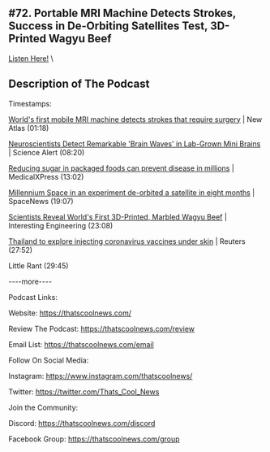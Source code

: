 #72. Portable MRI Machine Detects Strokes, Success in De-Orbiting Satellites Test, 3D-Printed Wagyu Beef
---
[Listen Here!](https://thatscoolnews.podbean.com/e/72-portable-mri-machine-detects-strokes-success-in-de-orbiting-satellites-test-3d-printed-wagyu-beef/) \
## Description of The Podcast
Timestamps:
<p><a href='https://newatlas.com/medical/worlds-first-mobile-mri-machine-strokes-surgery/'>World's first mobile MRI machine detects strokes that require surgery</a> | New Atlas (01:18)</p>

<p><a href='https://www.sciencealert.com/new-brain-organoids-are-able-to-display-complex-neural-activity'>Neuroscientists Detect Remarkable 'Brain Waves' in Lab-Grown Mini Brains</a> | Science Alert (08:20)</p>

<p><a href='https://medicalxpress.com/news/2021-08-sugar-packaged-foods-disease-millions.html'>Reducing sugar in packaged foods can prevent disease in millions</a> | MedicalXPress (13:02)</p>

<p><a href='https://spacenews.com/millennium-space-in-an-experiment-de-orbited-a-satellite-in-eight-months/'>Millennium Space in an experiment de-orbited a satellite in eight months</a> | SpaceNews (19:07)</p>

<p><a href='https://interestingengineering.com/scientists-reveal-worlds-first-3d-printed-marbled-wagyu-beef'>Scientists Reveal World's First 3D-Printed, Marbled Wagyu Beef</a> | Interesting Engineering (23:08)</p>

<p><a href='https://www.reuters.com/world/asia-pacific/thailand-explore-injecting-coronavirus-vaccines-under-skin-2021-08-19/'>Thailand to explore injecting coronavirus vaccines under skin</a> | Reuters (27:52)</p>

<p>Little Rant (29:45)</p>

<p>----more----</p>

Podcast Links:
<p style="text-align:left;">Website: <a href='https://thatscoolnews.com/'>https://thatscoolnews.com/</a></p>

<p style="text-align:left;">Review The Podcast: <a href='https://thatscoolnews.com/review/'>https://thatscoolnews.com/review</a></p>

<p style="text-align:left;">Email List: <a href='https://thatscoolnews.com/email/'>https://thatscoolnews.com/email</a></p>

Follow On Social Media:
<p style="text-align:left;">Instagram: <a href='https://www.instagram.com/thatscoolnews/'>https://www.instagram.com/thatscoolnews/ </a></p>

<p style="text-align:left;">Twitter: <a href='https://twitter.com/Thats_Cool_News'>https://twitter.com/Thats_Cool_News</a> </p>

Join the Community:
<p style="text-align:left;">Discord: <a href='https://thatscoolnews.com/discord'>https://thatscoolnews.com/discord</a></p>

<p style="text-align:left;">Facebook Group: <a href='https://thatscoolnews.com/group'>https://thatscoolnews.com/group</a></p>
